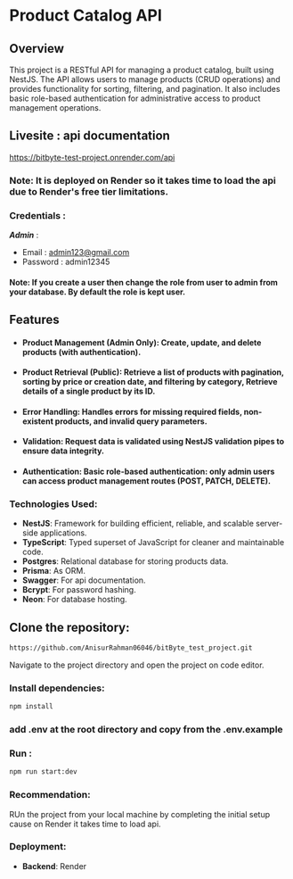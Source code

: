 
# Product Catalog API
## Overview
This project is a RESTful API for managing a product catalog, built using NestJS. The API allows users to manage products (CRUD operations) and provides functionality for sorting, filtering, and pagination. It also includes basic role-based authentication for administrative access to product management operations.

## Livesite : api documentation
https://bitbyte-test-project.onrender.com/api
### Note: It is deployed on Render so it takes time to load the api due to Render's free tier limitations.

### Credentials :
***Admin*** : 
- Email : admin123@gmail.com
- Password : admin12345

#### Note: If you create a user then change the role from user to admin from your database. By default the role is kept user.

## Features
- ####  Product Management (Admin Only): Create, update, and delete products (with authentication).
- #### Product Retrieval (Public): Retrieve a list of products with pagination, sorting by price or creation date, and filtering by category, Retrieve details of a single product by its ID.
- #### Error Handling: Handles errors for missing required fields, non-existent products, and invalid query parameters.
- #### Validation: Request data is validated using NestJS validation pipes to ensure data integrity.
- #### Authentication: Basic role-based authentication: only admin users can access product management routes (POST, PATCH, DELETE).


### Technologies Used:
- **NestJS**: Framework for building efficient, reliable, and scalable server-side applications.
- **TypeScript**: Typed superset of JavaScript for cleaner and maintainable code.
- **Postgres**: Relational database for storing products data.
- **Prisma**: As ORM.
- **Swagger**: For api documentation.
- **Bcrypt**: For password hashing.
- **Neon**: For database hosting.


## Clone the repository:
```bash
https://github.com/AnisurRahman06046/bitByte_test_project.git
```
Navigate to the project directory and open the project on code editor.

### Install dependencies:
```bash
npm install
```
### add .env at the root directory and copy from the .env.example
### Run :
```bash
npm run start:dev
```

### Recommendation: 
RUn the project from your local machine by completing the initial setup cause on Render it takes time to load api.
### Deployment:
- **Backend**: Render


